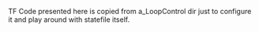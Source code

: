 TF Code presented here is copied from a_LoopControl dir just to configure it and play around with statefile itself.